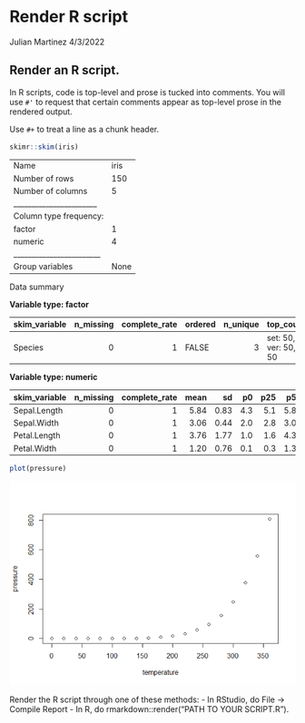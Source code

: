 Render R script
================
Julian Martinez
4/3/2022

## Render an R script.

In R scripts, code is top-level and prose is tucked into comments. You
will use `#'` to request that certain comments appear as top-level prose
in the rendered output.

Use `#+` to treat a line as a chunk header.

``` r
skimr::skim(iris)
```

|                                                  |      |
|:-------------------------------------------------|:-----|
| Name                                             | iris |
| Number of rows                                   | 150  |
| Number of columns                                | 5    |
| \_\_\_\_\_\_\_\_\_\_\_\_\_\_\_\_\_\_\_\_\_\_\_   |      |
| Column type frequency:                           |      |
| factor                                           | 1    |
| numeric                                          | 4    |
| \_\_\_\_\_\_\_\_\_\_\_\_\_\_\_\_\_\_\_\_\_\_\_\_ |      |
| Group variables                                  | None |

Data summary

**Variable type: factor**

| skim_variable | n_missing | complete_rate | ordered | n_unique | top_counts                |
|:--------------|----------:|--------------:|:--------|---------:|:--------------------------|
| Species       |         0 |             1 | FALSE   |        3 | set: 50, ver: 50, vir: 50 |

**Variable type: numeric**

| skim_variable | n_missing | complete_rate | mean |   sd |  p0 | p25 |  p50 | p75 | p100 | hist  |
|:--------------|----------:|--------------:|-----:|-----:|----:|----:|-----:|----:|-----:|:------|
| Sepal.Length  |         0 |             1 | 5.84 | 0.83 | 4.3 | 5.1 | 5.80 | 6.4 |  7.9 | ▆▇▇▅▂ |
| Sepal.Width   |         0 |             1 | 3.06 | 0.44 | 2.0 | 2.8 | 3.00 | 3.3 |  4.4 | ▁▆▇▂▁ |
| Petal.Length  |         0 |             1 | 3.76 | 1.77 | 1.0 | 1.6 | 4.35 | 5.1 |  6.9 | ▇▁▆▇▂ |
| Petal.Width   |         0 |             1 | 1.20 | 0.76 | 0.1 | 0.3 | 1.30 | 1.8 |  2.5 | ▇▁▇▅▃ |

``` r
plot(pressure)
```

![](render-r-script_files/figure-gfm/skim-1.png)<!-- -->

Render the R script through one of these methods: - In RStudio, do File
-> Compile Report - In R, do rmarkdown::render(“PATH TO YOUR SCRIPT.R”).

